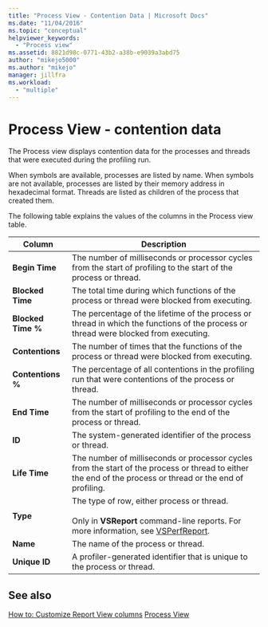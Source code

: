 ```yaml
---
title: "Process View - Contention Data | Microsoft Docs"
ms.date: "11/04/2016"
ms.topic: "conceptual"
helpviewer_keywords:
  - "Process view"
ms.assetid: 8821d98c-0771-43b2-a38b-e9039a3abd75
author: "mikejo5000"
ms.author: "mikejo"
manager: jillfra
ms.workload:
  - "multiple"
---
```

# Process View - contention data
The Process view displays contention data for the processes and threads that were executed during the profiling run.

 When symbols are available, processes are listed by name. When symbols are not available, processes are listed by their memory address in hexadecimal format. Threads are listed as children of the process that created them.

 The following table explains the values of the columns in the Process view table.

|Column|Description|
|------------|-----------------|
|**Begin Time**|The number of milliseconds or processor cycles from the start of profiling to the start of the process or thread.|
|**Blocked Time**|The total time during which functions of the process or thread were blocked from executing.|
|**Blocked Time %**|The percentage of the lifetime of the process or thread in which the functions of the process or thread were blocked from executing.|
|**Contentions**|The number of times that the functions of the process or thread were blocked from executing.|
|**Contentions %**|The percentage of all contentions in the profiling run that were contentions of the process or thread.|
|**End Time**|The number of milliseconds or processor cycles from the start of profiling to the end of the process or thread.|
|**ID**|The system-generated identifier of the process or thread.|
|**Life Time**|The number of milliseconds or processor cycles from the start of the process or thread to either the end of the process or thread or the end of profiling.|
|**Type**|The type of row, either process or thread.<br /><br /> Only in **VSReport** command-line reports. For more information, see [VSPerfReport](../profiling/vsperfreport.md).|
|**Name**|The name of the process or thread.|
|**Unique ID**|A profiler-generated identifier that is unique to the process or thread.|

## See also
 [How to: Customize Report View columns](../profiling/how-to-customize-report-view-columns.md)
 [Process View](../profiling/process-view.md)